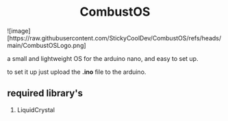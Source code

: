 <h1 style="text-align: center;">CombustOS</h1>
![image][https://raw.githubusercontent.com/StickyCoolDev/CombustOS/refs/heads/main/CombustOSLogo.png]

a small and lightweight OS for the arduino nano, and easy to set up.

to set it up just upload the **.ino** file to the arduino.

## required library's 
1. LiquidCrystal